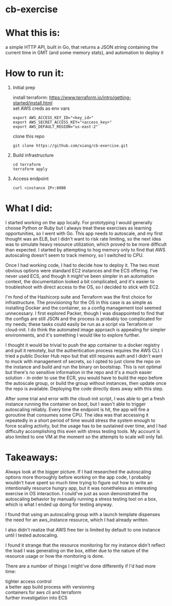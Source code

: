# cb-exercise

# What this is:

a simple HTTP API, built in Go, that returns a JSON string containing the current time in GMT (and some memory stats), and automation to deploy it

# How to run it:

1. Initial prep

   install terraform: https://www.terraform.io/intro/getting-started/install.html  
   set AWS creds as env vars
   
   ```
   export AWS_ACCESS_KEY_ID="<key_id>"
   export AWS_SECRET_ACCESS_KEY="<access_key>"
   export AWS_DEFAULT_REGION="us-east-2"
   ```
   
   clone this repo

   ```
   git clone https://github.com/xiang/cb-exercise.git
   ```
  
2. Build infrastructure

   ```
   cd terraform
   terraform apply
   ```

3. Access endpoint

   ```
   curl <instance IP>:8080
   ```

# What I did:

I started working on the app locally. For prototyping I would generally choose Python or Ruby but I always treat these exercises as learning opportunities, so I went with Go. This app needs to autoscale, and my first thought was an ELB, but I didn't want to risk rate limiting, so the next idea was to simulate heavy resource utilization, which proved to be more difficult than expected. I started by attempting to hog memory only to find that AWS autoscaling doesn't seem to track memory, so I switched to CPU.

Once I had working code, I had to decide how to deploy it. The two most obvious options were standard EC2 instances and the ECS offering. I've never used ECS, and though it might've been simpler in an automation context, the documentation looked a bit complicated, and it's easier to troubleshoot with direct access to the OS, so I decided to stick with EC2.

I'm fond of the Hashicorp suite and Terraform was the first choice for infrastructure. The provisioning for the OS in this case is as simple as installing Docker and the container, so a config management tool seemed unnecessary. I first explored Packer, though I was disappointed to find that the configs are still JSON and the process is probably too complicated for my needs; these tasks could easily be run as a script via Terraform or cloud-init. I do think the automated image approach is appealing for simpler environments, and it's something I would like to explore further.

I thought it would be trivial to push the app container to a docker registry and pull it remotely, but the authentication process requires the AWS CLI. I tried a public Docker Hub repo but that still requires auth and I didn't want to muck with management of secrets, so I opted to just clone the repo on the instance and build and run the binary on bootstrap. This is not optimal but there's no sensitive information in the repo and it's a much easier solution - in order to use the ECR, you would have to build the repo before the autoscale group, or build the group without instances, then update once the repo is available. Deploying the code directly does away with this step.

After some trial and error with the cloud-init script, I was able to get a fresh instance running the container on boot, but I wasn't able to trigger autoscaling reliably. Every time the endpoint is hit, the app will fire a goroutine that consumes some CPU. The idea was that accessing it repeatedly in a short period of time would stress the system enough to force scaling activity, but the usage has to be sustained over time, and I had difficulty accomplishing this even with stress testing tools. My account is also limited to one VM at the moment so the attempts to scale will only fail.


# Takeaways:

Always look at the bigger picture. If I had researched the autoscaling options more thoroughly before working on the app code, I probably wouldn't have spent so much time trying to figure out how to write an intentionally resource hungry app, but it was nonetheless an interesting exercise in OS interaction. I could've just as soon demonstrated the autoscaling behavior by manually running a stress testing tool on a box, which is what I ended up doing for testing anyway. 

I found that using an autoscaling group with a launch template dispenses the need for an aws_instance resource, which I had already written.

I also didn't realize that AWS free tier is limited by default to one instance until I tested autoscaling.

I found it strange that the resource monitoring for my instance didn't reflect the load I was generating on the box, either due to the nature of the resource usage or how the monitoring is done. 

There are a number of things I might've done differently if I'd had more time:

tighter access control  
a better app build process with versioning  
containers for aws cli and terraform  
further investigation into ECS  
